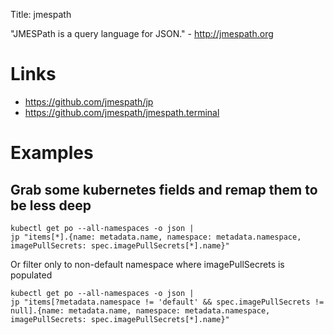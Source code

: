 Title: jmespath

"JMESPath is a query language for JSON." - <http://jmespath.org>

# Links

- <https://github.com/jmespath/jp>
- <https://github.com/jmespath/jmespath.terminal>

# Examples

## Grab some kubernetes fields and remap them to be less deep

```
kubectl get po --all-namespaces -o json |
jp "items[*].{name: metadata.name, namespace: metadata.namespace, imagePullSecrets: spec.imagePullSecrets[*].name}"
```

Or filter only to non-default namespace where imagePullSecrets is populated

```
kubectl get po --all-namespaces -o json |
jp "items[?metadata.namespace != 'default' && spec.imagePullSecrets != null].{name: metadata.name, namespace: metadata.namespace, imagePullSecrets: spec.imagePullSecrets[*].name}"
```
